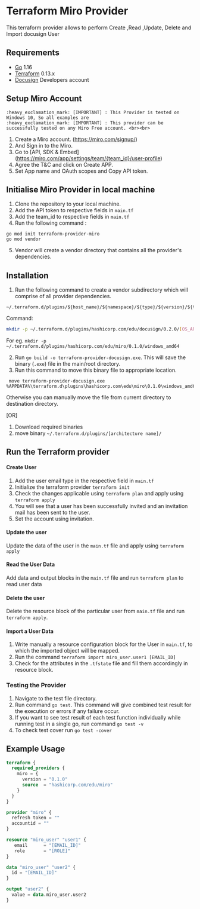 # Terraform Miro Provider

This terraform provider allows to perform Create ,Read ,Update, Delete and Import docusign User


## Requirements

* [Go](https://golang.org/doc/install) 1.16 <br>
* [Terraform](https://www.terraform.io/downloads.html) 0.13.x <br/>
* [Docusign](https://developers.docusign.com/) Developers account 


## Setup Miro Account
    :heavy_exclamation_mark: [IMPORTANT] : This Provider is tested on Windows 10, So all examples are 
    :heavy_exclamation_mark: [IMPORTANT] : This provider can be successfully tested on any Miro Free account. <br><br>


1. Create a Miro account. (https://miro.com/signup/)
2. And Sign in to the Miro.
3. Go to [API, SDK & Embed] (https://miro.com/app/settings/team/{team_id}/user-profile)
4. Agree the T&C and click on Create APP.
5. Set App name and OAuth scopes and Copy API token.


## Initialise Miro Provider in local machine 
1. Clone the repository to your local machine.<br>
2. Add the API token to respective fields in `main.tf` <br>
3. Add the team_id to respective fields in `main.tf` <br>
4. Run the following command :
 ```golang
go mod init terraform-provider-miro
go mod vendor
```
5. Vendor will create a vendor directory that contains all the provider's dependencies. <br>

## Installation
1. Run the following command to create a vendor subdirectory which will comprise of  all provider dependencies. <br>
```
~/.terraform.d/plugins/${host_name}/${namespace}/${type}/${version}/${target}
``` 
Command: 
```bash
mkdir -p ~/.terraform.d/plugins/hashicorp.com/edu/docusign/0.2.0/[OS_ARCH]
```
For eg. `mkdir -p ~/.terraform.d/plugins/hashicorp.com/edu/miro/0.1.0/windows_amd64`<br>

2. Run `go build -o terraform-provider-docusign.exe`. This will save the binary (`.exe`) file in the main/root directory. <br>
3. Run this command to move this binary file to appropriate location.
 ```
  move terraform-provider-docusign.exe %APPDATA%\terraform.d\plugins\hashicorp.com\edu\miro\0.1.0\windows_amd64
 ``` 
 Otherwise you can manually move the file from current directory to destination directory.<br>

 [OR]

1. Download required binaries <br>
2. move binary `~/.terraform.d/plugins/[architecture name]/`

## Run the Terraform provider

#### Create User
1. Add the user email type in the respective field in `main.tf`
2. Initialize the terraform provider `terraform init`
3. Check the changes applicable using `terraform plan` and apply using `terraform apply`
4. You will see that a user has been successfully invited and an invitation mail has been sent to the user.
5. Set the account using invitation.

#### Update the user
Update the data of the user in the `main.tf` file and apply using `terraform apply`

#### Read the User Data
Add data and output blocks in the `main.tf` file and run `terraform plan` to read user data

#### Delete the user
Delete the resource block of the particular user from `main.tf` file and run `terraform apply`.

#### Import a User Data
1. Write manually a resource configuration block for the User in `main.tf`, to which the imported object will be mapped.
2. Run the command `terraform import miro_user.user1 [EMAIL_ID]`
3. Check for the attributes in the `.tfstate` file and fill them accordingly in resource block.


### Testing the Provider
1. Navigate to the test file directory.
2. Run command `go test`. This command will give combined test result for the execution or errors if any failure occur.
3. If you want to see test result of each test function individually while running test in a single go, run command `go test -v`
4. To check test cover run `go test -cover`


## Example Usage
```terraform
terraform {
  required_providers {
    miro = {
      version = "0.1.0"
      source  = "hashicorp.com/edu/miro"
    }
  }
}

provider "miro" {
  refresh token = ""
  accountid = ""
}

resource "miro_user" "user1" {
   email      = "[EMAIL_ID]"
   role       = "[ROLE]"
}

data "miro_user" "user2" {
  id = "[EMAIL_ID]"
}

output "user2" {
  value = data.miro_user.user2
}
```


